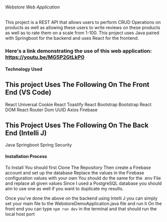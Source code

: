 ###### Webstore Web Application
This project is a REST API that allows users to perform CRUD Operations on products as well as allowing these users to write reviews on these products as well as to rate them on a scale from 1-100. This project uses Java paired with Springboot for the backend and uses React for the frontend.

### Here's a link demonstrating the use of this web application: https://youtu.be/MG5P2GtLkP0

#### Technology Used
## This project Uses The Following On The Front End (VS Code)
React
Universal Cookie
React Toastify
React Bootstrap
Bootstrap
React DOM
React Router Dom
UUID
Axios
Firebase 

## This Project Uses The Following On The Back End (Intelli J)
Java
Springboot
Spring Security

#### Installation Process 
To Install You should first Clone The Repository
Then create a Firebase account and set up the database
Replace the values in the Firebase configuration values with your own
You should do the same for the .env File and replace all given values
Since I used a PostgreSQL database you should aim to use one as well if you want to duplicate my results.

Once you've done the above on the backend using Intelli J you can simply set your main file to the WebstoreDemoApplication.java file and run it
On the front end you can type `npm run dev` in the terminal and that should run the local host port
